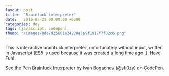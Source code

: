 ```yaml
---
layout: post
title:  "Brainfuck interpreter"
date:   2016-07-21 00:00:00 +0300
categories: dev
tags: [javascript, codepen]
thumb: "/images/8de7d25601e24220a3e9f1917f7f02c6.png"
---
```


This is interactive brainfuck interpreter, unfortunately without input, written in Javascript (ES5 is used because it was created a long time ago..). Have Fun!

<p data-height="790" data-theme-id="light" data-slug-hash="AXyoKp" data-default-tab="result" data-user="sfi0zy" data-embed-version="2" class="codepen">See the Pen <a href="http://codepen.io/sfi0zy/pen/AXyoKp/">Brainfuck Interpreter</a> by Ivan Bogachev (<a href="http://codepen.io/sfi0zy">@sfi0zy</a>) on <a href="http://codepen.io">CodePen</a>.</p>
<script async src="//assets.codepen.io/assets/embed/ei.js"></script>

[demo-on-codepen]: http://codepen.io/sfi0zy/pen/AXyoKp
